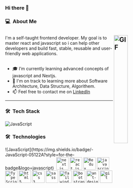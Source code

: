 ### Hi there 👋
### 💻 &nbsp;About Me
<!-- BLOGPOSTS:START -->
## <img align="right" width='30%' alt="GIF" src="https://media.giphy.com/media/qgQUggAC3Pfv687qPC/giphy.gif"/>

<div >
I'm a self-taught frontend developer. My goal is to master react and javascript so i can help other developers and build fast, stable, reusable and user-friendly web applications.
  <br/>
  <br/>
  
- 🎓 I’m currently learning advanced concepts of javascript and Nextjs.
- 🌱 I'm on track to learning more about Software Architecture, Data Structure, Algorithem.
- 📫 Feel free to contact me on [LinkedIn](https://www.linkedin.com/in/mahmoud-azad)
  </div>
  
----------------------------------------------

### 🛠 &nbsp;Tech Stack

![JavaScript](https://img.shields.io/badge/-JavaScript-05122A?style=for-the-badge&logo=javascript)&nbsp;

### 🛠 &nbsp;Technologies
<div align="left">
  ![JavaScript](https://img.shields.io/badge/-JavaScript-05122A?style=for-the-badge&logo=javascript)&nbsp;
  <code><img title="Next.js" alt="next.js" width="40px" src="https://cdn.jsdelivr.net/gh/devicons/devicon/icons/nextjs/nextjs-original.svg" /></code>
<code><img title="ReactJS" alt="react js" width="40px" src="https://cdn.jsdelivr.net/gh/devicons/devicon/icons/react/react-original.svg" /></code>
  <code><img title="Redux" alt="Redux" width="40px" src="https://cdn.jsdelivr.net/gh/devicons/devicon/icons/redux/redux-original.svg" /></code>
  <code><img title="JavaScript" alt="javascript" width="40px" src="https://cdn.jsdelivr.net/gh/devicons/devicon/icons/javascript/javascript-original.svg" /></code>
  <code><img width="40px" src="https://user-images.githubusercontent.com/25181517/183890598-19a0ac2d-e88a-4005-a8df-1ee36782fde1.png" alt="TypeScript" title="TypeScript" /></code>
<code><img title="HTML 5" alt="html5" width="40px" src="https://cdn.jsdelivr.net/gh/devicons/devicon/icons/html5/html5-original.svg" /></code>
<code><img title="CSS 3" alt="css 3" width="40px" src="https://cdn.jsdelivr.net/gh/devicons/devicon/icons/css3/css3-original.svg" /></code>
<code><img title="sass" alt="sass" width="40px" src="https://avatars.githubusercontent.com/u/317889?v=4" /></code>
<code><img title="Tailwind" alt="Tailwind" width="40px" src="https://cdn.jsdelivr.net/gh/devicons/devicon/icons/tailwindcss/tailwindcss-plain.svg" /></code>
  <code><img title="bootstrap" alt="bootstrap" width="40px" src="https://avatars.githubusercontent.com/u/2918581?v=4" /></code>
    <code><img title="ant-design" alt="ant-design" width="40px" src="https://avatars.githubusercontent.com/u/12101536?v=4" /></code>  
  <code><img title="Git" alt="git" width="40px" src="https://cdn.jsdelivr.net/gh/devicons/devicon/icons/git/git-original.svg" /></code>
</div>

